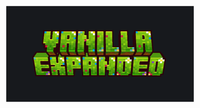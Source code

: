 <div align="center">
  <img align="center" src="./VanillaExpandedLogo.png" alt="Vanilla Expanded Logo"/>
</div>
